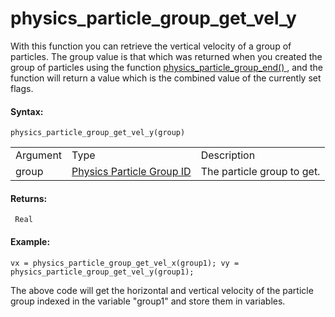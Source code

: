 # physics_particle_group_get_vel_y

With this function you can retrieve the vertical velocity of a group of
particles. The group value is that which was returned when you created
the group of particles using the function [ physics_particle_group_end()
](physics_particle_group_end) , and the function will return a value
which is the combined value of the currently set flags.

#### Syntax:

``` gml
physics_particle_group_get_vel_y(group)
```

|          |                                                                                                                                           |                            |
|----------|-------------------------------------------------------------------------------------------------------------------------------------------|----------------------------|
| Argument | Type                                                                                                                                      | Description                |
| group    |  [Physics Particle Group ID](../../../../../GameMaker_Language/GML_Reference/Physics/Soft_Body_Particles/physics_particle_group_end)  | The particle group to get. |

#### Returns:

``` gml
 Real
```

#### Example:

``` gml
vx = physics_particle_group_get_vel_x(group1); vy = physics_particle_group_get_vel_y(group1);
```

The above code will get the horizontal and vertical velocity of the
particle group indexed in the variable "group1" and store them in
variables.
